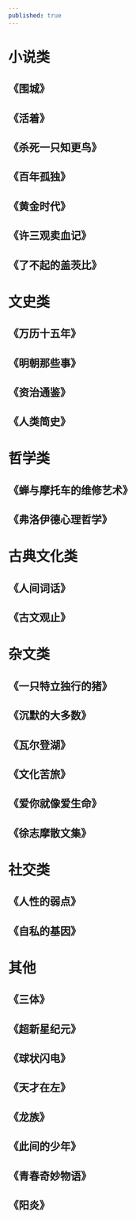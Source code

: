 ```yaml
---
published: true
---
```

# 小说类  
 ## 《围城》  
 ## 《活着》  
 ## 《杀死一只知更鸟》  
 ## 《百年孤独》  
 ## 《黄金时代》  
 ## 《许三观卖血记》  
 ## 《了不起的盖茨比》  
# 文史类
 ## 《万历十五年》  
 ## 《明朝那些事》  
 ## 《资治通鉴》  
 ## 《人类简史》
# 哲学类
 ## 《蝉与摩托车的维修艺术》  
 ## 《弗洛伊德心理哲学》
# 古典文化类  
 ## 《人间词话》
 ## 《古文观止》
# 杂文类
 ## 《一只特立独行的猪》
 ## 《沉默的大多数》
 ## 《瓦尔登湖》
 ## 《文化苦旅》
 ## 《爱你就像爱生命》
 ## 《徐志摩散文集》
# 社交类
 ## 《人性的弱点》
 ## 《自私的基因》
# 其他
 ## 《三体》
 ## 《超新星纪元》
 ## 《球状闪电》
 ## 《天才在左》
 ## 《龙族》
 ## 《此间的少年》
 ## 《青春奇妙物语》
 ## 《阳炎》

